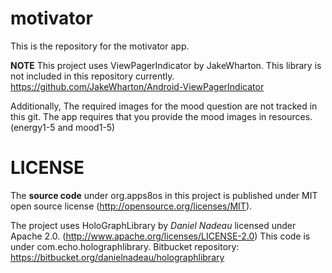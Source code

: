 motivator
=========

This is the repository for the motivator app. 

**NOTE** 
This project uses ViewPagerIndicator by JakeWharton. This library is not included in this repository currently.
https://github.com/JakeWharton/Android-ViewPagerIndicator

Additionally, The required images for the mood question are not tracked in this git. The app requires that you
provide the mood images in resources. (energy1-5 and mood1-5)


LICENSE
=======

The **source code** under org.apps8os in this project is published under MIT open source license (http://opensource.org/licenses/MIT).

The project uses HoloGraphLibrary by *Daniel Nadeau* licensed under Apache 2.0. (http://www.apache.org/licenses/LICENSE-2.0)
This code is under com.echo.holographlibrary.
Bitbucket repository: https://bitbucket.org/danielnadeau/holographlibrary
